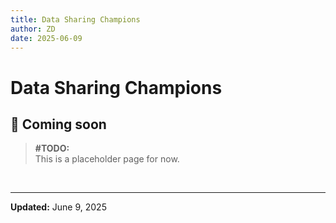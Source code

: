 ```yaml
---
title: Data Sharing Champions
author: ZD
date: 2025-06-09
---
```


# Data Sharing Champions

## 🚧 Coming soon

>**\#TODO:**  
>This is a placeholder page for now.

&nbsp;

---

**Updated:** June 9, 2025
